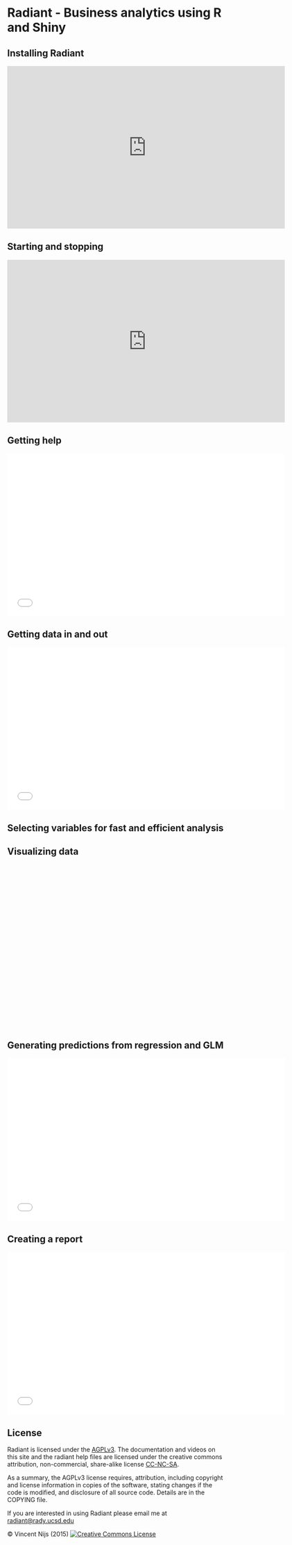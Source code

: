 # Radiant - Business analytics using R and Shiny


## Installing Radiant

<iframe width="640" height="375" src="https://www.youtube.com/embed/NEPSFiHH_dw" frameborder="0" allowfullscreen></iframe>

## Starting and stopping

<iframe width="640" height="375" src="https://www.youtube.com/embed/fC3EMC7N7_w" frameborder="0" allowfullscreen></iframe>

## Getting help

<iframe width="640" height="375" src="//www.youtube.com/embed/LFlCwapzAF0" frameborder="0" allowfullscreen></iframe>

## Getting data in and out

<iframe width="640" height="375" src="//www.youtube.com/embed/6AE1Wa74cJI" frameborder="0" allowfullscreen></iframe>

## Selecting variables for fast and efficient analysis


## Visualizing data

<iframe width="640" height="375" src="" frameborder="0" allowfullscreen></iframe>

## Generating predictions from regression and GLM

<iframe width="640" height="375" src="//www.youtube.com/embed/Xp1REGAewGU" frameborder="0" allowfullscreen></iframe>

## Creating a report

<iframe width="640" height="375" src="//www.youtube.com/embed/T_NQPfrWN-g" frameborder="0" allowfullscreen></iframe>

<!--

## View data in table form
## Visualize data
## Explore data
## Transform data
-->

## License


Radiant is licensed under the <a href="http://www.tldrlegal.com/l/AGPL3" target="\_blank">AGPLv3</a>. The documentation and videos on this site and the radiant help files are licensed under the creative commons attribution, non-commercial, share-alike license <a href="http://creativecommons.org/licenses/by-nc-sa/4.0/" target="_blank">CC-NC-SA</a>.

As a summary, the AGPLv3 license requires, attribution, including copyright and license information in copies of the software, stating changes if the code is modified, and disclosure of all source code. Details are in the COPYING file.

If you are interested in using Radiant please email me at radiant@rady.ucsd.edu

&copy; Vincent Nijs (2015) <a rel="license" href="http://creativecommons.org/licenses/by-nc-sa/4.0/" target="_blank"><img alt="Creative Commons License" style="border-width:0" src="imgs/80x15.png" /></a>
